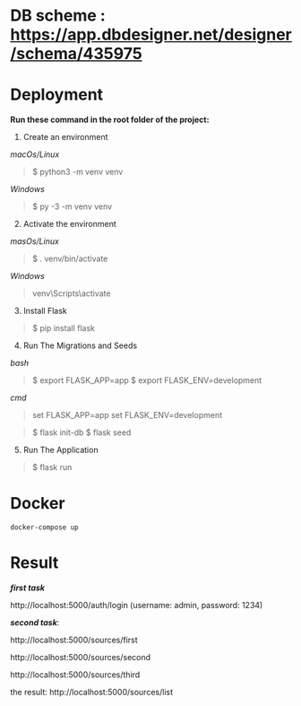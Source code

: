 
# DB scheme : https://app.dbdesigner.net/designer/schema/435975

# Deployment

**Run these command in the root folder of the project:**
1) Create an environment

*macOs/Linux*

> $ python3 -m venv venv

 *Windows*

> $ py -3 -m venv venv

2) Activate the environment

*masOs/Linux*

> $ . venv/bin/activate

*Windows*

> venv\Scripts\activate

3) Install Flask

> $ pip install flask

4) Run The Migrations and Seeds

*bash*

> $ export FLASK_APP=app
$ export FLASK_ENV=development

*cmd*

> set FLASK_APP=app
> set FLASK_ENV=development


> $ flask init-db
$ flask seed

5) Run The Application

> $ flask run

# Docker
``` docker-compose up ```

# Result
**_first task_**

http://localhost:5000/auth/login (username: admin, password: 1234)


**_second task_**:

http://localhost:5000/sources/first

http://localhost:5000/sources/second

http://localhost:5000/sources/third

the result:
http://localhost:5000/sources/list

